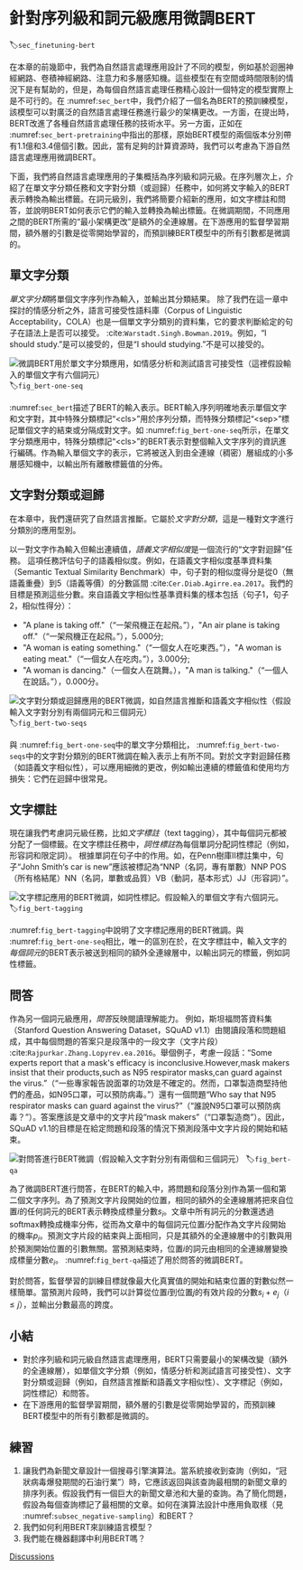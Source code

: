 # 針對序列級和詞元級應用微調BERT
:label:`sec_finetuning-bert`

在本章的前幾節中，我們為自然語言處理應用設計了不同的模型，例如基於迴圈神經網路、卷積神經網路、注意力和多層感知機。這些模型在有空間或時間限制的情況下是有幫助的，但是，為每個自然語言處理任務精心設計一個特定的模型實際上是不可行的。在 :numref:`sec_bert`中，我們介紹了一個名為BERT的預訓練模型，該模型可以對廣泛的自然語言處理任務進行最少的架構更改。一方面，在提出時，BERT改進了各種自然語言處理任務的技術水平。另一方面，正如在 :numref:`sec_bert-pretraining`中指出的那樣，原始BERT模型的兩個版本分別帶有1.1億和3.4億個引數。因此，當有足夠的計算資源時，我們可以考慮為下游自然語言處理應用微調BERT。

下面，我們將自然語言處理應用的子集概括為序列級和詞元級。在序列層次上，介紹了在單文字分類任務和文字對分類（或迴歸）任務中，如何將文字輸入的BERT表示轉換為輸出標籤。在詞元級別，我們將簡要介紹新的應用，如文字標註和問答，並說明BERT如何表示它們的輸入並轉換為輸出標籤。在微調期間，不同應用之間的BERT所需的“最小架構更改”是額外的全連線層。在下游應用的監督學習期間，額外層的引數是從零開始學習的，而預訓練BERT模型中的所有引數都是微調的。

## 單文字分類

*單文字分類*將單個文字序列作為輸入，並輸出其分類結果。
除了我們在這一章中探討的情感分析之外，語言可接受性語料庫（Corpus of Linguistic Acceptability，COLA）也是一個單文字分類別的資料集，它的要求判斷給定的句子在語法上是否可以接受。 :cite:`Warstadt.Singh.Bowman.2019`。例如，“I should study.”是可以接受的，但是“I should studying.”不是可以接受的。

![微調BERT用於單文字分類應用，如情感分析和測試語言可接受性（這裡假設輸入的單個文字有六個詞元）](../img/bert-one-seq.svg)
:label:`fig_bert-one-seq`

 :numref:`sec_bert`描述了BERT的輸入表示。BERT輸入序列明確地表示單個文字和文字對，其中特殊分類標記“&lt;cls&gt;”用於序列分類，而特殊分類標記“&lt;sep&gt;”標記單個文字的結束或分隔成對文字。如 :numref:`fig_bert-one-seq`所示，在單文字分類應用中，特殊分類標記“&lt;cls&gt;”的BERT表示對整個輸入文字序列的資訊進行編碼。作為輸入單個文字的表示，它將被送入到由全連線（稠密）層組成的小多層感知機中，以輸出所有離散標籤值的分佈。

## 文字對分類或迴歸

在本章中，我們還研究了自然語言推斷。它屬於*文字對分類*，這是一種對文字進行分類別的應用型別。

以一對文字作為輸入但輸出連續值，*語義文字相似度*是一個流行的“文字對迴歸”任務。
這項任務評估句子的語義相似度。例如，在語義文字相似度基準資料集（Semantic Textual Similarity Benchmark）中，句子對的相似度得分是從0（無語義重疊）到5（語義等價）的分數區間 :cite:`Cer.Diab.Agirre.ea.2017`。我們的目標是預測這些分數。來自語義文字相似性基準資料集的樣本包括（句子1，句子2，相似性得分）：

* "A plane is taking off."（“一架飛機正在起飛。”），"An air plane is taking off."（“一架飛機正在起飛。”），5.000分;
* "A woman is eating something."（“一個女人在吃東西。”），"A woman is eating meat."（“一個女人在吃肉。”），3.000分;
* "A woman is dancing."（一個女人在跳舞。），"A man is talking."（“一個人在說話。”），0.000分。

![文字對分類或迴歸應用的BERT微調，如自然語言推斷和語義文字相似性（假設輸入文字對分別有兩個詞元和三個詞元）](../img/bert-two-seqs.svg)
:label:`fig_bert-two-seqs`

與 :numref:`fig_bert-one-seq`中的單文字分類相比， :numref:`fig_bert-two-seqs`中的文字對分類別的BERT微調在輸入表示上有所不同。對於文字對迴歸任務（如語義文字相似性），可以應用細微的更改，例如輸出連續的標籤值和使用均方損失：它們在迴歸中很常見。

## 文字標註

現在讓我們考慮詞元級任務，比如*文字標註*（text tagging），其中每個詞元都被分配了一個標籤。在文字標註任務中，*詞性標註*為每個單詞分配詞性標記（例如，形容詞和限定詞）。
根據單詞在句子中的作用。如，在Penn樹庫II標註集中，句子“John Smith‘s car is new”應該被標記為“NNP（名詞，專有單數）NNP POS（所有格結尾）NN（名詞，單數或品質）VB（動詞，基本形式）JJ（形容詞）”。

![文字標記應用的BERT微調，如詞性標記。假設輸入的單個文字有六個詞元。](../img/bert-tagging.svg)
:label:`fig_bert-tagging`

 :numref:`fig_bert-tagging`中說明了文字標記應用的BERT微調。與 :numref:`fig_bert-one-seq`相比，唯一的區別在於，在文字標註中，輸入文字的*每個詞元*的BERT表示被送到相同的額外全連線層中，以輸出詞元的標籤，例如詞性標籤。

## 問答

作為另一個詞元級應用，*問答*反映閱讀理解能力。
例如，斯坦福問答資料集（Stanford Question Answering Dataset，SQuAD v1.1）由閱讀段落和問題組成，其中每個問題的答案只是段落中的一段文字（文字片段） :cite:`Rajpurkar.Zhang.Lopyrev.ea.2016`。舉個例子，考慮一段話：“Some experts report that a mask's efficacy is inconclusive.However,mask makers insist that their products,such as N95 respirator masks,can guard against the virus.”（“一些專家報告說面罩的功效是不確定的。然而，口罩製造商堅持他們的產品，如N95口罩，可以預防病毒。”）還有一個問題“Who say that N95 respirator masks can guard against the virus?”（“誰說N95口罩可以預防病毒？”）。答案應該是文章中的文字片段“mask makers”（“口罩製造商”）。因此，SQuAD v1.1的目標是在給定問題和段落的情況下預測段落中文字片段的開始和結束。

![對問答進行BERT微調（假設輸入文字對分別有兩個和三個詞元）](../img/bert-qa.svg)
:label:`fig_bert-qa`

為了微調BERT進行問答，在BERT的輸入中，將問題和段落分別作為第一個和第二個文字序列。為了預測文字片段開始的位置，相同的額外的全連線層將把來自位置$i$的任何詞元的BERT表示轉換成標量分數$s_i$。文章中所有詞元的分數還透過softmax轉換成機率分佈，從而為文章中的每個詞元位置$i$分配作為文字片段開始的機率$p_i$。預測文字片段的結束與上面相同，只是其額外的全連線層中的引數與用於預測開始位置的引數無關。當預測結束時，位置$i$的詞元由相同的全連線層變換成標量分數$e_i$。 :numref:`fig_bert-qa`描述了用於問答的微調BERT。

對於問答，監督學習的訓練目標就像最大化真實值的開始和結束位置的對數似然一樣簡單。當預測片段時，我們可以計算從位置$i$到位置$j$的有效片段的分數$s_i + e_j$（$i \leq j$），並輸出分數最高的跨度。

## 小結

* 對於序列級和詞元級自然語言處理應用，BERT只需要最小的架構改變（額外的全連線層），如單個文字分類（例如，情感分析和測試語言可接受性）、文字對分類或迴歸（例如，自然語言推斷和語義文字相似性）、文字標記（例如，詞性標記）和問答。
* 在下游應用的監督學習期間，額外層的引數是從零開始學習的，而預訓練BERT模型中的所有引數都是微調的。

## 練習

1. 讓我們為新聞文章設計一個搜尋引擎演算法。當系統接收到查詢（例如，“冠狀病毒爆發期間的石油行業”）時，它應該返回與該查詢最相關的新聞文章的排序列表。假設我們有一個巨大的新聞文章池和大量的查詢。為了簡化問題，假設為每個查詢標記了最相關的文章。如何在演算法設計中應用負取樣（見 :numref:`subsec_negative-sampling`）和BERT？
1. 我們如何利用BERT來訓練語言模型？
1. 我們能在機器翻譯中利用BERT嗎？

[Discussions](https://discuss.d2l.ai/t/5729)
